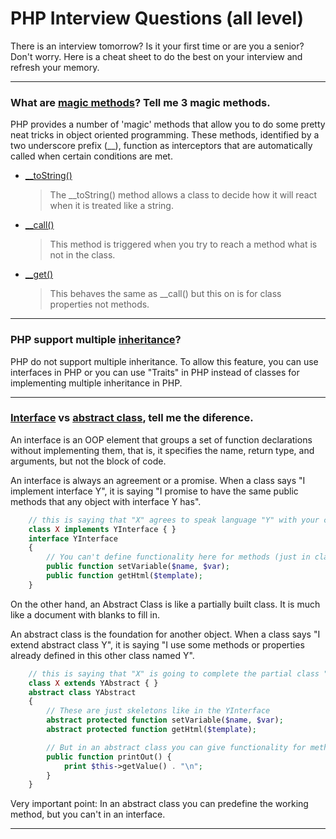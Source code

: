# PHP Interview Questions (all level)

There is an interview tomorrow? 
Is it your first time or are you a senior? Don't worry. Here is a cheat sheet to do the best on your interview and refresh your memory.

-----
### What are [magic methods](https://www.php.net/manual/en/language.oop5.magic.php)? Tell me 3 magic methods.
PHP provides a number of 'magic' methods that allow you to do some pretty neat tricks in object oriented programming.
These methods, identified by a two underscore prefix (__), function as interceptors that are automatically called when certain conditions are met.
- [__toString()](https://www.php.net/manual/en/language.oop5.magic.php#object.tostring)

    > The __toString() method allows a class to decide how it will react when it is treated like a string.
- [__call()](https://www.php.net/manual/en/language.oop5.overloading.php#object.call)

    > This method is triggered when you try to reach a method what is not in the class.
- [__get()](https://www.php.net/manual/en/language.oop5.overloading.php#object.get)

    > This behaves the same as __call() but this on is for class properties not methods.

-----

### PHP support multiple [inheritance](https://www.php.net/manual/en/language.oop5.inheritance.php)?

PHP do not support multiple inheritance. To allow this feature, you can use interfaces in PHP or you can use "Traits" in PHP instead of classes for implementing multiple inheritance in PHP.

-----
    
### [Interface](https://www.php.net/manual/en/language.oop5.interfaces.php) vs [abstract class](https://www.php.net/manual/en/language.oop5.abstract.php), tell me the diference. 

An interface is an OOP element that groups a set of function declarations without implementing them, that is, it specifies the name, return type, and arguments, but not the block of code.

An interface is always an agreement or a promise. When a class says "I implement interface Y", it is saying "I promise to have the same public methods that any object with interface Y has".
```php
    // this is saying that "X" agrees to speak language "Y" with your code.
    class X implements YInterface { }
    interface YInterface
    {
        // You can't define functionality here for methods (just in class X), these are just skeletons.
        public function setVariable($name, $var);
        public function getHtml($template);
    }
```

On the other hand, an Abstract Class is like a partially built class. It is much like a document with blanks to fill in.

An abstract class is the foundation for another object. When a class says "I extend abstract class Y", it is saying "I use some methods or properties already defined in this other class named Y".
```php
    // this is saying that "X" is going to complete the partial class "Y".
    class X extends YAbstract { }
    abstract class YAbstract
    {
        // These are just skeletons like in the YInterface
        abstract protected function setVariable($name, $var);
        abstract protected function getHtml($template);

        // But in an abstract class you can give functionality for method.
        public function printOut() {
            print $this->getValue() . "\n";
        }
    }
```

Very important point: In an abstract class you can predefine the working method, but you can't in an interface.

----
